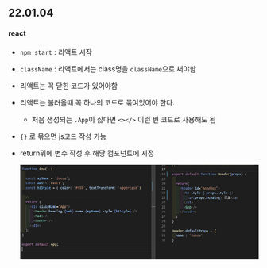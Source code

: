 ## 22.01.04

#### react

- `npm start`  : 리액트 시작

- `className` : 리액트에서는 class명을 `className`으로 써야함

- 리액트는 꼭 닫힌 코드가 있어야함

- 리액트는 불러올때 꼭 하나의 코드로 묶여있어야 한다.

  - 처음 생성되는 `.App`이 싫다면 `<></>` 이런 빈 코드로 사용해도 됨

- `{}` 로 묶으면 js코드 작성 가능

- return위에 변수 작성 후 해당 컴포넌트에 지정

  <img src="./images/react_val.png" art="리액트 변수지정"  align=left />